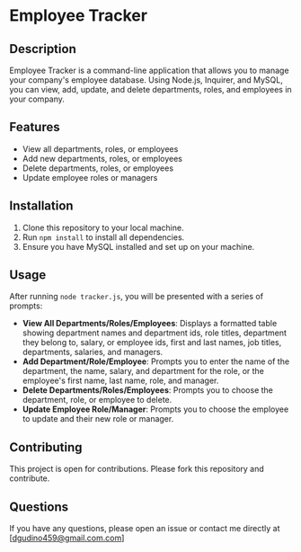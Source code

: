 # Employee Tracker

## Description

Employee Tracker is a command-line application that allows you to manage your company's employee database. Using Node.js, Inquirer, and MySQL, you can view, add, update, and delete departments, roles, and employees in your company.

## Features

- View all departments, roles, or employees
- Add new departments, roles, or employees
- Delete departments, roles, or employees
- Update employee roles or managers

## Installation

1. Clone this repository to your local machine.
2. Run `npm install` to install all dependencies.
3. Ensure you have MySQL installed and set up on your machine.

## Usage

After running `node tracker.js`, you will be presented with a series of prompts:

- **View All Departments/Roles/Employees**: Displays a formatted table showing department names and department ids, role titles, department they belong to, salary, or employee ids, first and last names, job titles, departments, salaries, and managers.
- **Add Department/Role/Employee**: Prompts you to enter the name of the department, the name, salary, and department for the role, or the employee's first name, last name, role, and manager.
- **Delete Departments/Roles/Employees**: Prompts you to choose the department, role, or employee to delete.
- **Update Employee Role/Manager**: Prompts you to choose the employee to update and their new role or manager.

## Contributing

This project is open for contributions. Please fork this repository and contribute.

## Questions

If you have any questions, please open an issue or contact me directly at [dgudino459@gmail.com.com]